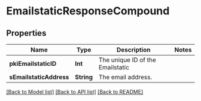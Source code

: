 # EmailstaticResponseCompound

## Properties
Name | Type | Description | Notes
------------ | ------------- | ------------- | -------------
**pkiEmailstaticID** | **Int** | The unique ID of the Emailstatic | 
**sEmailstaticAddress** | **String** | The email address. | 

[[Back to Model list]](../README.md#documentation-for-models) [[Back to API list]](../README.md#documentation-for-api-endpoints) [[Back to README]](../README.md)


